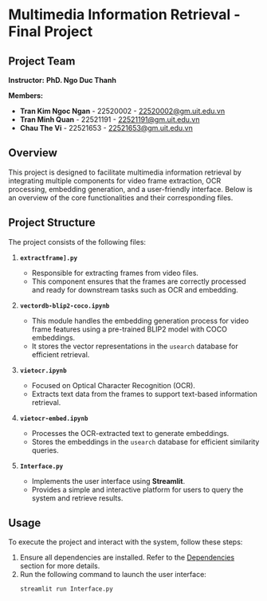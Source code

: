 # Multimedia Information Retrieval - Final Project  


## Project Team  
**Instructor:** **PhD. Ngo Duc Thanh** 

**Members:**

- **Tran Kim Ngoc Ngan** - 22520002 - 22520002@gm.uit.edu.vn
- **Tran Minh Quan** - 22521191 - 22521191@gm.uit.edu.vn
- **Chau The Vi** - 22521653 - 22521653@gm.uit.edu.vn 

## Overview
This project is designed to facilitate multimedia information retrieval by integrating multiple components for video frame extraction, OCR processing, embedding generation, and a user-friendly interface. Below is an overview of the core functionalities and their corresponding files.  

## Project Structure  
The project consists of the following files:  

1. **`extractframe].py`**  
   - Responsible for extracting frames from video files.  
   - This component ensures that the frames are correctly processed and ready for downstream tasks such as OCR and embedding.  

2. **`vectordb-blip2-coco.ipynb`**  
   - This module handles the embedding generation process for video frame features using a pre-trained BLIP2 model with COCO embeddings.  
   - It stores the vector representations in the `usearch` database for efficient retrieval.  

3. **`vietocr.ipynb`**  
   - Focused on Optical Character Recognition (OCR).  
   - Extracts text data from the frames to support text-based information retrieval.  

4. **`vietocr-embed.ipynb`**  
   - Processes the OCR-extracted text to generate embeddings.  
   - Stores the embeddings in the `usearch` database for efficient similarity queries.  

5. **`Interface.py`**  
   - Implements the user interface using **Streamlit**.  
   - Provides a simple and interactive platform for users to query the system and retrieve results.  

## Usage  
To execute the project and interact with the system, follow these steps:  
1. Ensure all dependencies are installed. Refer to the [Dependencies](#dependencies) section for more details.  
2. Run the following command to launch the user interface:  
   ```bash
   streamlit run Interface.py
